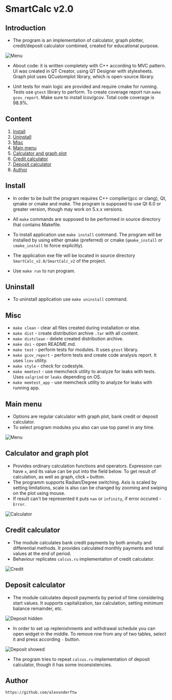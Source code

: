 # SmartCalc v2.0

## Introduction

- The program is an implementation of calculator, graph plotter, credit/deposit calculator combined, created for educational purpose.

![Menu](./misc/images/1_menu.png "Menu")

- About code: it is written completely with C++ according to MVC pattern. UI was created in QT Creator, using QT Designer with stylesheets. Graph plot uses QCustomplot library, which is open-source library.

- Unit tests for main logic are provided and require cmake for running. Tests use `gtest` library to perform. To create coverage report run `make gcov_report`. Make sure to install lcov/gcov. Total code coverage is 98.9%.

## Content

1. [Install](#install)
2. [Uninstall](#uninstall)
3. [Misc](#misc)
4. [Main menu](#main-menu)
5. [Calculator and graph plot](#calculator-and-graph-plot)
6. [Credit calculator](#credit-calculator)
7. [Deposit calculator](#deposit-calculator)
8. [Author](#author)

## Install

- In order to be built the program requires C++ compiler(gcc or clang), Qt, qmake or cmake and make. The program is supposed to use Qt 6.0 or greater version, though may work on 5.x.x versions.
- All `make` commands are supposed to be performed in source directory that contains Makefile.

- To install application use `make install` command. The program will be installed by using either qmake (preferred) or cmake (`qmake_install` or `cmake_install` to force explicitly).
- The application exe file will be located in source directory `SmartCalc_v2.0/SmartCalc_v2` of the project.
- Use `make run` to run program.

## Uninstall

- To uninstall application use `make uninstall` command.

## Misc

- `make clean` - clear all files created during installation or else.
- `make dist` - create distribution archive `.tar` with all content.
- `make distclean` - delete created distribution archive.
- `make dvi` - open README.md.
- `make test` - perform tests for modules. It uses `gtest` library.
- `make gcov_report` - perform tests and create code analysis report. It uses `lcov` utility.
- `make style` - check for codestyle.
- `make memtest` - use memcheck utility to analyze for leaks with tests. Uses `valgrind` or `leaks` depending on OS.
- `make memtest_app` - use memcheck utility to analyze for leaks with running app.

## Main menu

- Options are regular calculator with graph plot, bank credit or deposit calculator.
- To select program modules you also can use top panel in any time.

![Menu](./misc/images/1_menu.png "Menu")

## Calculator and graph plot

- Provides ordinary calculation functions and operators. Expression can have `x`, and its value can be put into the field below. To get result of calculation, as well as graph, click `=` button.
- The programm supports Radian/Degree switching. Axis is scaled by setting limitations, scale is also can be changed by zooming and swiping on the plot using mouse.
- If result can't be represented it puts `nan` or `infinity`, if error occured - `Error`.

![Calculator](./misc/images/2_calculator.png "Calculator")

## Credit calculator

- The module calculates bank credit payments by both annuity and differential methods. It provides calculated monthly payments and total values at the end of period.
- Behaviour replicates `calcus.ru` implementation of credit calculator.

![Credit](./misc/images/3_credit.png "Credit")

## Deposit calculator

- The module calculates deposit payments by period of time considering start values. It supports capitalization, tax calculation, setting minimum balance remainder, etc.

![Deposit hidden](./misc/images/4_deposit_hide.png "Deposit hidden")

- In order to set up replenishments and withdrawal schedule you can open widget in the middle. To remove row from any of two tables, select it and press according `-` button.

![Deposit showed](./misc/images/5_deposit_show.png "Deposit showed")

- The program tries to repeat `calcus.ru` implementation of deposit calculator, though it has some inconsistencies.

## Author

`https://github.com/alexvnderftw`